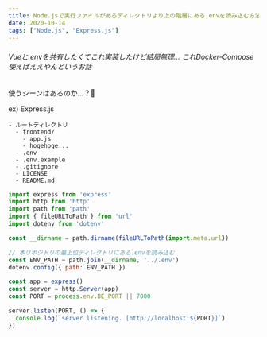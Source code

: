 ```yaml
---
title: Node.jsで実行ファイルがあるディレクトリより上の階層にある.envを読み込む方法
date: 2020-10-14
tags: ["Node.js", "Express.js"]
---
```


###### Vueと.envを共有したくてこれ実装したけど結局無理... これDocker-Compose使えばええやんというお話


使うシーンはあるのか…？🤔

ex) Express.js

```md:title=ディレクトリ構成
- ルートディレクトリ
  - frontend/
    - app.js
    - hogehoge...
  - .env
  - .env.example
  - .gitignore
  - LICENSE
  - README.md
```

```javascript:title=app.js
import express from 'express'
import http from 'http'
import path from 'path'
import { fileURLToPath } from 'url'
import dotenv from 'dotenv'

const __dirname = path.dirname(fileURLToPath(import.meta.url))

// 本リポジトリの最上位ディレクトリにある.envを読み込む
const ENV_PATH = path.join(__dirname, '../.env')
dotenv.config({ path: ENV_PATH })

const app = express()
const server = http.Server(app)
const PORT = process.env.BE_PORT || 7000

server.listen(PORT, () => {
  console.log(`server listening. [http://localhost:${PORT}]`)
})
```
